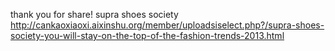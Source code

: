 thank you for share!
supra shoes society http://cankaoxiaoxi.aixinshu.org/member/uploadsiselect.php?/supra-shoes-society-you-will-stay-on-the-top-of-the-fashion-trends-2013.html
